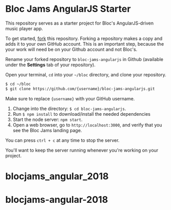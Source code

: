 # Bloc Jams AngularJS Starter

This repository serves as a starter project for Bloc's AngularJS-driven music player app. 

To get started, [fork](https://help.github.com/articles/fork-a-repo/) this repository. Forking a repository makes a copy and adds it to your own GitHub account. This is an important step, because the your work will need be on your Github account and not Bloc's. 

Rename your forked repository to `bloc-jams-angularjs` in Github (available under the **Settings** tab of your repository).

Open your terminal, `cd` into your `~/bloc` directory, and clone your repository.

```bash
$ cd ~/bloc
$ git clone https://github.com/{username}/bloc-jams-angularjs.git
```

Make sure to replace `{username}` with your GitHub username.

1. Change into the directory: `$ cd bloc-jams-angularjs`.
2. Run `$ npm install` to download/install the needed dependencies
3. Start the node server: `npm start`.
4. Open a web browser, go to `http://localhost:3000`, and verify that you see the Bloc Jams landing page.

You can press `ctrl + c` at any time to stop the server. 

You'll want to keep the server running whenever you're working on your project. 



# blocjams_angular_2018
# blocjams-angular-2018
